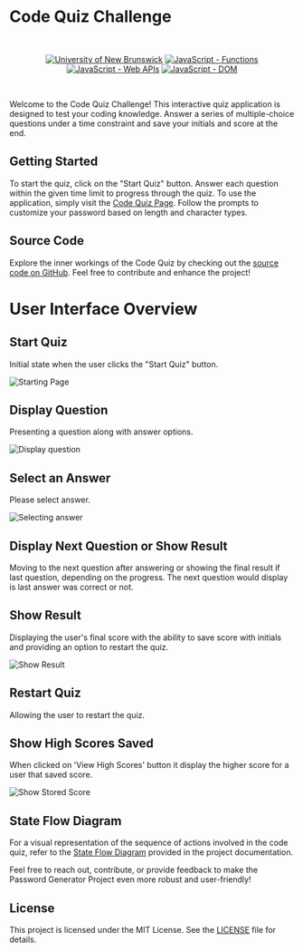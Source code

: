 
# Code Quiz Challenge

<br/>
<p align="center">
    <a href="https://unb.ca/cel/bootcamps/coding.html">
        <img alt="University of New Brunswick" src="https://img.shields.io/static/v1.svg?label=bootcamp&message=UNB&color=red" /></a>
    <a href="https://developer.mozilla.org/en-US/docs/Web/JavaScript/Guide/Functions" >
        <img alt="JavaScript - Functions" src="https://img.shields.io/static/v1.svg?label=JavaScripts&message=functions&color=blue" /></a>
    <a href="https://developer.mozilla.org/en-US/docs/Learn/JavaScript/Client-side_web_APIs/Introduction" >
        <img alt="JavaScript - Web APIs" src="https://img.shields.io/static/v1.svg?label=JavaScripts&message=Web APIs&color=green" /></a>
    <a href="https://developer.mozilla.org/en-US/docs/Web/API/Document_Object_Model/Traversing_an_HTML_table_with_JavaScript_and_DOM_Interfaces" >
        <img alt="JavaScript - DOM" src="https://img.shields.io/static/v1.svg?label=JavaScript&message=DOM&color=violet" /></a>
</p>
<br/>

Welcome to the Code Quiz Challenge! This interactive quiz application is designed to test your coding knowledge. Answer a series of multiple-choice questions under a time constraint and save your initials and score at the end.

## Getting Started
To start the quiz, click on the "Start Quiz" button. Answer each question within the given time limit to progress through the quiz.
To use the application, simply visit the [Code Quiz Page][code-quiz-app]. Follow the prompts to customize your password based on length and character types.

## Source Code
Explore the inner workings of the Code Quiz by checking out the [source code on GitHub][quiz-code]. Feel free to contribute and enhance the project!

# User Interface Overview

## Start Quiz

Initial state when the user clicks the "Start Quiz" button.

![Starting Page](https://github.com/naturuplift/code-quiz/assets/23546356/e4e83bdf-95e5-46e0-9b1c-ce561f584b0c)


## Display Question 

Presenting a question along with answer options.

![Display question](https://github.com/naturuplift/code-quiz/assets/23546356/2c0a6b05-ae93-49da-9154-ccf5e49a0a4a)

## Select an Answer

Please select answer.

![Selecting answer](https://github.com/naturuplift/code-quiz/assets/23546356/428099e1-31f3-4f93-84d7-ec1151c610ec)


## Display Next Question or Show Result

Moving to the next question after answering or showing the final result if last question, depending on the progress.
The next question would display is last answer was correct or not.

## Show Result 

Displaying the user's final score with the ability to save score with initials and providing an option to restart the quiz.

![Show Result](https://github.com/naturuplift/code-quiz/assets/23546356/8bcd51cf-ddc5-4421-92b8-075c02d9fdc4)

## Restart Quiz

Allowing the user to restart the quiz.

## Show High Scores Saved

When clicked on 'View High Scores' button it display the higher score for a user that saved score.

![Show Stored Score](https://github.com/naturuplift/code-quiz/assets/23546356/2ba8a194-e344-490e-b11a-3e664f6a5516)


## State Flow Diagram
For a visual representation of the sequence of actions involved in the code quiz, refer to the [State Flow Diagram][state-flow] provided in the project documentation.

Feel free to reach out, contribute, or provide feedback to make the Password Generator Project even more robust and user-friendly!

## License

This project is licensed under the MIT License. See the [LICENSE][MIT] file for details.

[code-quiz-app]: <https://naturuplift.github.io/CodeQuiz/>
[quiz-code]: <https://github.com/naturuplift/CodeQuiz/blob/main/assets1/scripts/script.js>
[state-flow]: <https://github.com/naturuplift/code-quiz/blob/main/Assets/img/Code%20Quiz%20State%20Diagram%20v3.png>
[MIT]: <https://github.com/naturuplift/code-quiz/blob/main/LICENSE>
